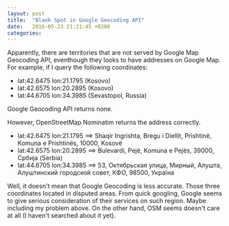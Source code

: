 ```yaml
---
layout: post
title:  "Blank Spot in Google Geocoding API"
date:   2016-05-23 21:21:45 +0200
categories: 
---
```

Apparently, there are territories that are not served by Google Map Geocoding API, eventhough they looks to have addresses on Google Map. For example, if I query the following coordinates:

* lat:42.6475  lon:21.1795 (Kosovo)
* lat:42.6575  lon:20.2895 (Kosovo)
* lat:44.6705  lon:34.3985 (Sevastopol, Russia)

Google Geocoding API returns none.

However, OpenStreetMap Nominatim returns the address correctly. 

* lat:42.6475  lon:21.1795 ==> Shaqir Ingrishta, Bregu i Diellit, Prishtinë, Komuna e Prishtinës, 10000, Kosovë 
* lat:42.6575  lon:20.2895 ==> Bulevardi, Pejë, Komuna e Pejës, 39000, Србија (Serbia)
* lat:44.6705  lon:34.3985 ==> 53, Октябрьская улица, Мирный, Алушта, Алуштинский городской совет, КФО, 98500, Україна

Well, it doesn't mean that Google Geocoding is less accurate. Those three coordinates located in disputed areas. From quick googling, Google seems to give serious consideration of their services on such region. Maybe including my problem above. On the other hand, OSM seems doesn't care at all (I haven't searched about it yet).
